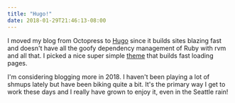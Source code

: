 ```yaml
---
title: "Hugo!"
date: 2018-01-29T21:46:13-08:00
---
```

I moved my blog from Octopress to [Hugo](https://gohugo.io) since it builds sites blazing fast and doesn't have all the goofy dependency management of Ruby with rvm and all that. I picked a nice super simple [theme](https://themes.gohugo.io/temple/) that builds fast loading pages.

I'm considering blogging more in 2018. I haven't been playing a lot of shmups lately but have been biking quite a bit. It's the primary way I get to work these days and I really have grown to enjoy it, even in the Seattle rain!
